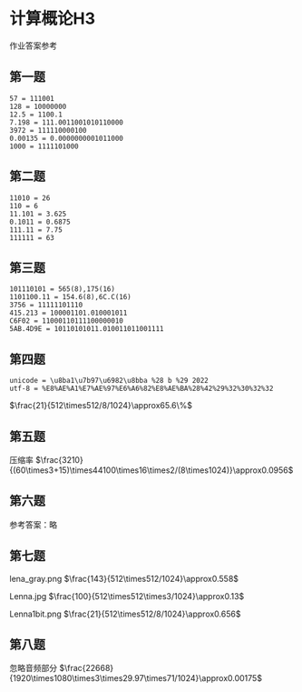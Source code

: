 # 计算概论H3
作业答案参考
## 第一题
    57 = 111001
    128 = 10000000
    12.5 = 1100.1
    7.198 = 111.0011001010110000
    3972 = 111110000100
    0.00135 = 0.0000000001011000
    1000 = 1111101000
## 第二题
    11010 = 26
    110 = 6
    11.101 = 3.625
    0.1011 = 0.6875
    111.11 = 7.75
    111111 = 63
## 第三题
    101110101 = 565(8),175(16)
    1101100.11 = 154.6(8),6C.C(16)
    3756 = 11111101110
    415.213 = 100001101.010001011
    C6F02 = 11000110111100000010
    5AB.4D9E = 10110101011.010011011001111
## 第四题
    unicode = \u8ba1\u7b97\u6982\u8bba %28 b %29 2022
    utf-8 = %E8%AE%A1%E7%AE%97%E6%A6%82%E8%AE%BA%28%42%29%32%30%32%32
$\frac{21}{512\times512/8/1024}\approx65.6\%$

## 第五题

压缩率 $\frac{3210}{(60\times3+15)\times44100\times16\times2/(8\times1024)}\approx0.0956$

## 第六题

参考答案：略

## 第七题

lena_gray.png $\frac{143}{512\times512/1024}\approx0.558$

Lenna.jpg $\frac{100}{512\times512\times3/1024}\approx0.13$

Lenna1bit.png $\frac{21}{512\times512/8/1024}\approx0.656$

## 第八题

忽略音频部分 $\frac{22668}{1920\times1080\times3\times29.97\times71/1024}\approx0.00175$
